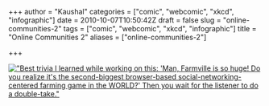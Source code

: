 +++
author = "Kaushal"
categories = ["comic", "webcomic", "xkcd", "infographic"]
date = 2010-10-07T10:50:42Z
draft = false
slug = "online-communities-2"
tags = ["comic", "webcomic", "xkcd", "infographic"]
title = "Online Communities 2"
aliases = ["online-communities-2"]

+++

[!["Best trivia I learned while working on this: 'Man, Farmville is so huge! Do you realize it's the second-biggest browser-based social-networking-centered farming game in the WORLD?' Then you wait for the listener to do a double-take."](http://imgs.xkcd.com/comics/online_communities_2.png "Best trivia I learned while working on this: 'Man, Farmville is so huge! Do you realize it's the second-biggest browser-based social-networking-centered farming game in the WORLD?' Then you wait for the listener to do a double-take.")](http://xkcd.com/802/)
